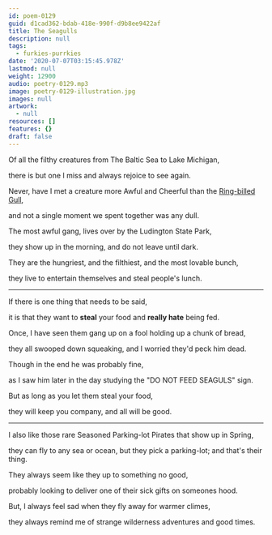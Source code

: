 ```yaml
---
id: poem-0129
guid: d1cad362-bdab-418e-990f-d9b8ee9422af
title: The Seagulls
description: null
tags:
  - furkies-purrkies
date: '2020-07-07T03:15:45.978Z'
lastmod: null
weight: 12900
audio: poetry-0129.mp3
image: poetry-0129-illustration.jpg
images: null
artwork:
  - null
resources: []
features: {}
draft: false
---
```


Of all the filthy creatures from The Baltic Sea to Lake Michigan,

there is but one I miss and always rejoice to see again.

Never, have I met a creature more Awful and Cheerful than the [Ring-billed Gull](https://en.wikipedia.org/wiki/Ring-billed_gull),

and not a single moment we spent together was any dull.

The most awful gang, lives over by the Ludington State Park,

they show up in the morning, and do not leave until dark.

They are the hungriest, and the filthiest, and the most lovable bunch,

they live to entertain themselves and steal people's lunch.

---

If there is one thing that needs to be said,

it is that they want to **steal** your food and **really hate** being fed.

Once, I have seen them gang up on a fool holding up a chunk of bread,

they all swooped down squeaking, and I worried they'd peck him dead.

Though in the end he was probably fine,

as I saw him later in the day studying the "DO NOT FEED SEAGULS" sign.

But as long as you let them steal your food,

they will keep you company, and all will be good.

---

I also like those rare Seasoned Parking-lot Pirates that show up in Spring,

they can fly to any sea or ocean, but they pick a parking-lot; and that's their thing.

They always seem like they up to something no good,

probably looking to deliver one of their sick gifts on someones hood.

But, I always feel sad when they fly away for warmer climes,

they always remind me of strange wilderness adventures and good times.
